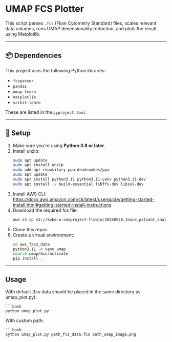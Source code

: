 # UMAP FCS Plotter

This script parses `.fcs` (Flow Cytometry Standard) files, scales relevant data columns, runs UMAP dimensionality reduction, and plots the result using Matplotlib.

---

## 📦 Dependencies

This project uses the following Python libraries:

- `fcsparser`
- `pandas`
- `umap-learn`
- `matplotlib`
- `scikit-learn`

These are listed in the `pyproject.toml`.

---

## 🚀 Setup

1. Make sure you're using **Python 3.8 or later**.
2. Install unzip:
    ```bash
    sudo apt update
    sudo apt install unzip 
    sudo add-apt-repository ppa:deadsnakes/ppa
    sudo apt update
    sudo apt install python3.11 python3.11-venv python3.11-dev
    sudo apt install -y build-essential libffi-dev libssl-dev
3. Install AWS CLI: https://docs.aws.amazon.com/cli/latest/userguide/getting-started-install.html#getting-started-install-instructions
4. Download the required fcs file:
    ```bash
    aws s3 cp s3://kobe-u-cmsproject-flowjo/20250520_Inoue_patient_analysis/Tubes/20250520_ALL_Patient_BM_sort.fcs ./
5. Clone this repos
6. Create a virtual environment:
   ```bash
   cd aws_facs_data
   python3.11 -m venv umap
   source umap/bin/activate
   pip install .
---


## Usage

With default (fcs data should be placed in the same directory as umap_plot.py):

    ```bash
    python umap_plot.py


With custom path:

    ```bash
    python umap_plot.py path_fcs_data.fcs path_umap_image.png
